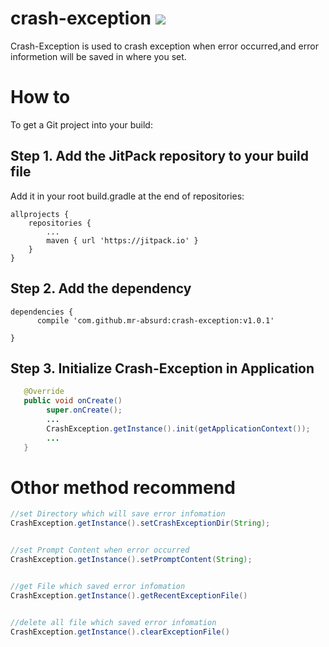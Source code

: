 # crash-exception  [![](https://jitpack.io/v/mr-absurd/onlite.svg)](https://jitpack.io/#mr-absurd/onlite)
Crash-Exception is used to crash exception when error occurred,and error informetion will be saved in where you set.
# How to
To get a Git project into your build:
## Step 1. Add the JitPack repository to your build file
Add it in your root build.gradle at the end of repositories:

	allprojects {
		repositories {
			...
			maven { url 'https://jitpack.io' }
		}
	}
  
## Step 2. Add the dependency

	dependencies {
          compile 'com.github.mr-absurd:crash-exception:v1.0.1'
          
	}

## Step 3. Initialize Crash-Exception in Application
```Java
   @Override
   public void onCreate()
        super.onCreate();
        ...
        CrashException.getInstance().init(getApplicationContext());
        ...
   }
```
# Othor method recommend
```Java
//set Directory which will save error infomation 
CrashException.getInstance().setCrashExceptionDir(String);


//set Prompt Content when error occurred
CrashException.getInstance().setPromptContent(String);


//get File which saved error infomation 
CrashException.getInstance().getRecentExceptionFile()


//delete all file which saved error infomation 
CrashException.getInstance().clearExceptionFile()

```
